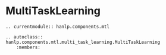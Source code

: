 # MultiTaskLearning

```{eval-rst}
.. currentmodule:: hanlp.components.mtl

.. autoclass:: hanlp.components.mtl.multi_task_learning.MultiTaskLearning
	:members:

```
